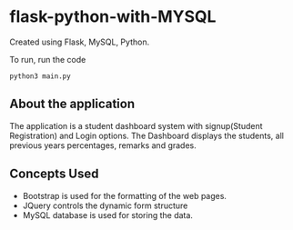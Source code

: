 # flask-python-with-MYSQL
Created using Flask, MySQL, Python.

To run, run the code
```
python3 main.py
```
## About the application
The application is a student dashboard system with signup(Student Registration) and Login options.
The Dashboard displays the students, all previous years percentages, remarks and grades.

## Concepts Used
- Bootstrap is used for the formatting of the web pages.
- JQuery controls the dynamic form structure
- MySQL database is used for storing the data.
  